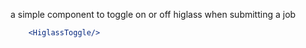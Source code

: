 a simple component to toggle on or off higlass when submitting a job

```jsx
    <HiglassToggle/>
```
